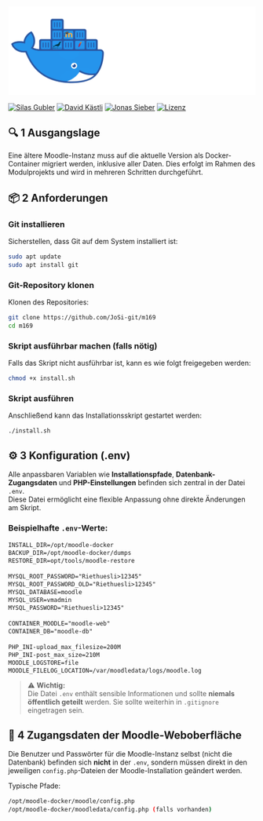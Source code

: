 <div align="left">
  <img src="https://github.com/JoSi-git/m169/blob/main/img/m169-title.png" />
</div>

[![Silas Gubler](https://img.shields.io/badge/Silas_Gubler-FF7F50?style=for-the-badge)](https://github.com/arkaizn)
[![David Kästli](https://img.shields.io/badge/David_Kästli-00FA9A?style=for-the-badge)](https://github.com/dka-git)
[![Jonas Sieber](https://img.shields.io/badge/Jonas_Sieber-4682B4?style=for-the-badge)](https://github.com/josi-git)
[![Lizenz](https://img.shields.io/badge/Lizenz-DAA520?style=for-the-badge)](https://github.com/JoSi-git/m346/blob/main/LICENSE)  
## 🔍 1 Ausgangslage

Eine ältere Moodle-Instanz muss auf die aktuelle Version als Docker-Container migriert werden, inklusive aller Daten. Dies erfolgt im Rahmen des Modulprojekts und wird in mehreren Schritten durchgeführt.

## 📦 2 Anforderungen

### Git installieren

Sicherstellen, dass Git auf dem System installiert ist:

```bash
sudo apt update
sudo apt install git
```

### Git-Repository klonen

Klonen des Repositories:

```bash
git clone https://github.com/JoSi-git/m169
cd m169
```

### Skript ausführbar machen (falls nötig)

Falls das Skript nicht ausführbar ist, kann es wie folgt freigegeben werden:

```bash
chmod +x install.sh
```

### Skript ausführen

Anschließend kann das Installationsskript gestartet werden:

```bash
./install.sh
```

## ⚙️ 3 Konfiguration (.env)

Alle anpassbaren Variablen wie **Installationspfade**, **Datenbank-Zugangsdaten** und **PHP-Einstellungen** befinden sich zentral in der Datei `.env`.  
Diese Datei ermöglicht eine flexible Anpassung ohne direkte Änderungen am Skript.

### Beispielhafte `.env`-Werte:

```env
INSTALL_DIR=/opt/moodle-docker
BACKUP_DIR=/opt/moodle-docker/dumps
RESTORE_DIR=opt/tools/moodle-restore

MYSQL_ROOT_PASSWORD="Riethuesli>12345"
MYSQL_ROOT_PASSWORD_OLD="Riethuesli>12345"
MYSQL_DATABASE=moodle
MYSQL_USER=vmadmin
MYSQL_PASSWORD="Riethuesli>12345"

CONTAINER_MOODLE="moodle-web"
CONTAINER_DB="moodle-db"

PHP_INI-upload_max_filesize=200M
PHP_INI-post_max_size=210M
MOODLE_LOGSTORE=file
MOODLE_FILELOG_LOCATION=/var/moodledata/logs/moodle.log
```

> ⚠️ **Wichtig:**  
> Die Datei `.env` enthält sensible Informationen und sollte **niemals öffentlich geteilt** werden. Sie sollte weiterhin in `.gitignore` eingetragen sein.

## 🔐 4 Zugangsdaten der Moodle-Weboberfläche

Die Benutzer und Passwörter für die Moodle-Instanz selbst (nicht die Datenbank) befinden sich **nicht** in der `.env`, sondern müssen direkt in den jeweiligen `config.php`-Dateien der Moodle-Installation geändert werden.

Typische Pfade:

```bash
/opt/moodle-docker/moodle/config.php
/opt/moodle-docker/moodledata/config.php (falls vorhanden)
```

